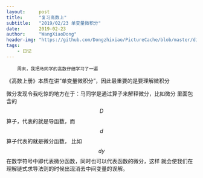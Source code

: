 ```yaml
---
layout:     post
title:      "复习高数上"
subtitle:   "2019/02/23 单变量微积分"
date:       2019-02-23
author:     "WangXiaoDong"
header-img: "https://github.com/Dongzhixiao/PictureCache/blob/master/diaryPic/20190223.jpg?raw=true"
tags:
    - 日记
---
```



```
    周末，我把马同学的高数仔细学习了一遍
```

《高数上册》本质在讲“单变量微积分”，因此最重要的是要理解微积分

微分发现令我吃惊的地方在于：马同学是通过算子来解释微分，比如微分
里面包含的$$D$$算子，代表的就是导函数，而$$d$$算子代表的就是微分函数，
比如$$dy$$在数学符号中即代表微分函数，同时也可以代表函数的微分，这样
就会使我们在理解链式求导法则的时候出现消去中间变量的误解。

